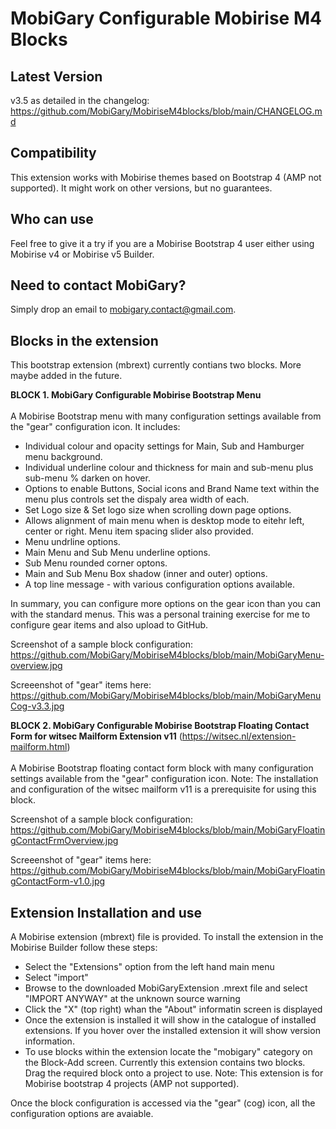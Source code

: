 # MobiGary Configurable Mobirise M4 Blocks

## <b>Latest Version</b><br>
v3.5 as detailed in the changelog:
https://github.com/MobiGary/MobiriseM4blocks/blob/main/CHANGELOG.md

## <b>Compatibility</b><br>
This extension works with Mobirise themes based on Bootstrap 4 (AMP not supported). It might work on other versions, but no guarantees.

## <b>Who can use</b><br>
Feel free to give it a try if you are a Mobirise Bootstrap 4 user either using Mobirise v4 or Mobirise v5 Builder.

## <b>Need to contact MobiGary?</b><br>
Simply drop an email to mobigary.contact@gmail.com.

## <b>Blocks in the extension</b><br>

This bootstrap extension (mbrext) currently contians two blocks. More maybe added in the future.

<b>BLOCK 1. MobiGary Configurable Mobirise Bootstrap Menu</b><br><br>
A Mobirise Bootstrap menu with many configuration settings available from the "gear" configuration icon. It includes:
- Individual colour and opacity settings for Main, Sub and Hamburger menu background.
- Individual underline colour and thickness for main and sub-menu plus sub-menu % darken on hover.
- Options to enable Buttons, Social icons and Brand Name text within the menu plus controls set the dispaly area width of each.
- Set Logo size & Set logo size when scrolling down page options.
- Allows alignment of main menu when is desktop mode to eitehr left, center or right. Menu item spacing slider also provided.
- Menu undrline options.
- Main Menu and Sub Menu underline options.
- Sub Menu rounded corner optons.
- Main and Sub Menu Box shadow (inner and outer) options.
- A top line message - with various configuration options available.

In summary, you can configure more options on the gear icon than you can with the standard menus. This was a personal training exercise for me to configure gear items and also upload to GitHub.

Screenshot of a sample block configuration:<br>
https://github.com/MobiGary/MobiriseM4blocks/blob/main/MobiGaryMenu-overview.jpg

Screeenshot of "gear" items here:<br>
https://github.com/MobiGary/MobiriseM4blocks/blob/main/MobiGaryMenuCog-v3.3.jpg

<b>BLOCK 2. MobiGary Configurable Mobirise Bootstrap Floating Contact Form for witsec Mailform Extension v11</b> (https://witsec.nl/extension-mailform.html)<br><br>
A Mobirise Bootstrap floating contact form block with many configuration settings available from the "gear" configuration icon. 
Note: The installation and configuration of the witsec mailform v11 is a prerequisite for using this block.

Screenshot of a sample block configuration:<br>
https://github.com/MobiGary/MobiriseM4blocks/blob/main/MobiGaryFloatingContactFrmOverview.jpg

Screeenshot of "gear" items here:<br>
https://github.com/MobiGary/MobiriseM4blocks/blob/main/MobiGaryFloatingContactForm-v1.0.jpg

## <b>Extension Installation and use</b><br>
A Mobirise extension (mbrext) file is provided. To install the extension in the Mobirise Builder follow these steps:
- Select the "Extensions" option from the left hand main menu
- Select "import"
- Browse to the downloaded MobiGaryExtension .mrext file and select "IMPORT ANYWAY" at the unknown source warning
- Click the "X" (top right) whan the "About" informatin screen is displayed
- Once the extension is installed it will show in the catalogue of installed extensions. If you hover over the installed extension it will show version information.
- To use blocks within the extension locate the "mobigary" category on the Block-Add screen. Currently this extension contains two blocks. Drag the required block onto a project to use.
Note: This extension is for Mobirise bootstrap 4 projects (AMP not supported). 

Once the block configuration is accessed via the "gear" (cog) icon, all the configuration options are avaiable.
